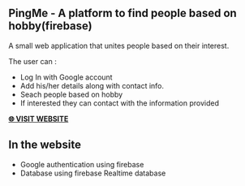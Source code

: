 ## PingMe -  A platform to find people based on hobby(firebase)

A small web application that unites people based on their interest.

The user can :
- Log In with Google account
- Add his/her details along with contact info.
- Seach people based on hobby
- If interested they can contact with the information provided


 **[🌐 VISIT WEBSITE ](https://pingme.now.sh "VISIT WEBSITE 🌐")**
## In the website
- Google authentication using firebase
- Database using firebase Realtime database
